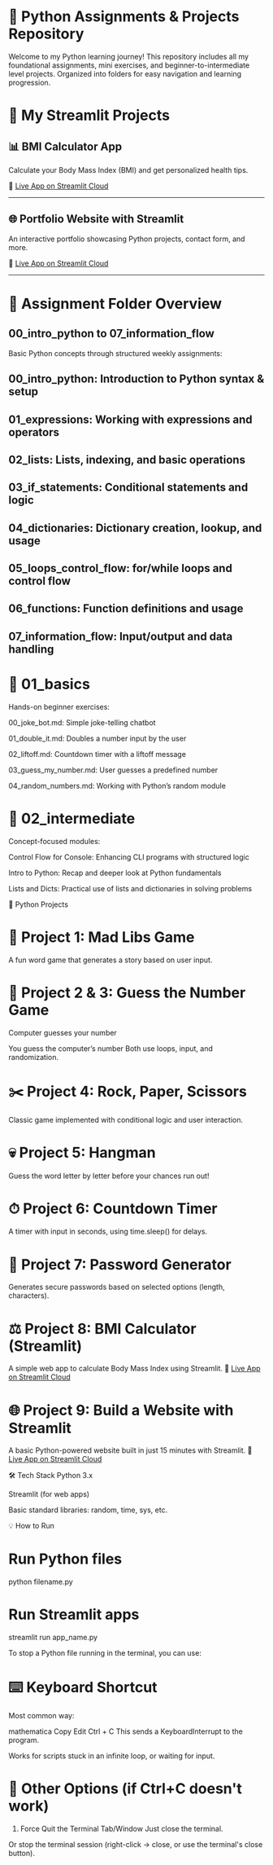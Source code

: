# 🐍 Python Assignments & Projects Repository
Welcome to my Python learning journey! This repository includes all my foundational assignments, mini exercises, and beginner-to-intermediate level projects. Organized into folders for easy navigation and learning progression.

# 🚀 My Streamlit Projects



## 📊 BMI Calculator App
Calculate your Body Mass Index (BMI) and get personalized health tips.

🔗 [Live App on Streamlit Cloud](https://bmicalculatorzist23.streamlit.app/)

---

## 🌐 Portfolio Website with Streamlit
An interactive portfolio showcasing Python projects, contact form, and more.

🔗 [Live App on Streamlit Cloud](https://portfoliozistpy23.streamlit.app/)

---


# 📂 Assignment Folder Overview
## 00_intro_python to 07_information_flow
Basic Python concepts through structured weekly assignments:

## 00_intro_python: Introduction to Python syntax & setup

## 01_expressions: Working with expressions and operators

## 02_lists: Lists, indexing, and basic operations

## 03_if_statements: Conditional statements and logic

## 04_dictionaries: Dictionary creation, lookup, and usage

## 05_loops_control_flow: for/while loops and control flow

## 06_functions: Function definitions and usage

## 07_information_flow: Input/output and data handling

# 📂 01_basics
Hands-on beginner exercises:

00_joke_bot.md: Simple joke-telling chatbot

01_double_it.md: Doubles a number input by the user

02_liftoff.md: Countdown timer with a liftoff message

03_guess_my_number.md: User guesses a predefined number

04_random_numbers.md: Working with Python’s random module

# 📂 02_intermediate
Concept-focused modules:

Control Flow for Console: Enhancing CLI programs with structured logic

Intro to Python: Recap and deeper look at Python fundamentals

Lists and Dicts: Practical use of lists and dictionaries in solving problems

🎯 Python Projects
# 🧠 Project 1: Mad Libs Game
A fun word game that generates a story based on user input.

# 🎯 Project 2 & 3: Guess the Number Game
Computer guesses your number

You guess the computer’s number
Both use loops, input, and randomization.

# ✂️ Project 4: Rock, Paper, Scissors
Classic game implemented with conditional logic and user interaction.

# 💀 Project 5: Hangman
Guess the word letter by letter before your chances run out!

# ⏱ Project 6: Countdown Timer
A timer with input in seconds, using time.sleep() for delays.

# 🔐 Project 7: Password Generator
Generates secure passwords based on selected options (length, characters).

# ⚖️ Project 8: BMI Calculator (Streamlit)
A simple web app to calculate Body Mass Index using Streamlit.
🔗 [Live App on Streamlit Cloud](https://bmicalculatorzist23.streamlit.app/)

# 🌐 Project 9: Build a Website with Streamlit
A basic Python-powered website built in just 15 minutes with Streamlit.
🔗 [Live App on Streamlit Cloud](https://portfoliozistpy23.streamlit.app/)

🛠 Tech Stack
Python 3.x

Streamlit (for web apps)

Basic standard libraries: random, time, sys, etc.

💡 How to Run

# Run Python files
python filename.py

# Run Streamlit apps
streamlit run app_name.py

To stop a Python file running in the terminal, you can use:

# ⌨️ Keyboard Shortcut
Most common way:

mathematica
Copy
Edit
Ctrl + C
This sends a KeyboardInterrupt to the program.

Works for scripts stuck in an infinite loop, or waiting for input.

# 🛑 Other Options (if Ctrl+C doesn't work)
1. Force Quit the Terminal Tab/Window
Just close the terminal.

Or stop the terminal session (right-click → close, or use the terminal's close button).

